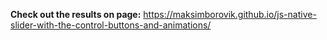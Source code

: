 **Check out the results on page:**
https://maksimborovik.github.io/js-native-slider-with-the-control-buttons-and-animations/
